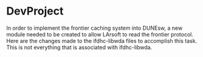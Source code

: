 # DevProject

In order to implement the frontier caching system into DUNEsw, a new module needed to be created to allow LArsoft to read the frontier protocol. Here are the changes made to the ifdhc-libwda files to accomplish this task. This is not everything that is associated with ifdhc-libwda.
